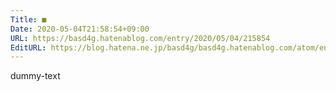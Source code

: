 ```yaml
---
Title: ■
Date: 2020-05-04T21:58:54+09:00
URL: https://basd4g.hatenablog.com/entry/2020/05/04/215854
EditURL: https://blog.hatena.ne.jp/basd4g/basd4g.hatenablog.com/atom/entry/26006613561707831
---
```


dummy-text
